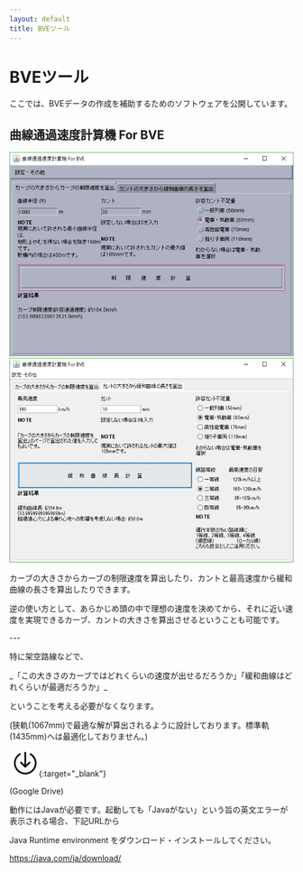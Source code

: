 ```yaml
---
layout: default
title: BVEツール
---
```


# BVEツール

ここでは、BVEデータの作成を補助するためのソフトウェアを公開しています。

## 曲線通過速度計算機 For BVE

![CurveSoft1](assets/img/bvetools/kyokusen.png)​
![CurveSoft2](assets/img/bvetools/kyokusen2.png)

カーブの大きさからカーブの制限速度を算出したり、カントと最高速度から緩和曲線の長さを算出したりできます。​

逆の使い方として、あらかじめ頭の中で理想の速度を決めてから、それに近い速度を実現できるカーブ、カントの大きさを算出させるということも可能です。

​---

特に架空路線などで、

\_「この大きさのカーブではどれくらいの速度が出せるだろうか」「緩和曲線はどれくらいが最適だろうか」\_

ということを考える必要がなくなります。

​(狭軌(1067mm)で最適な解が算出されるように設計しております。標準軌(1435mm)へは最適化しておりません。)

​
[![Download](assets/img/download.svg)​](https://drive.google.com/open?id=1pdzv-3hz29QlTpVsw3j4Hop-Qn-G4xwr){:target="_blank"}
​

(Google Drive)


動作にはJavaが必要です。起動しても「Javaがない」という旨の英文エラーが表示される場合、下記URLから

Java Runtime environment をダウンロード・インストールしてください。

https://java.com/ja/download/